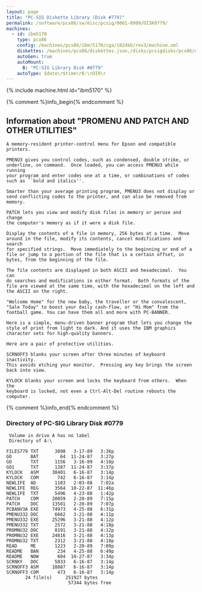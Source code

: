```yaml
---
layout: page
title: "PC-SIG Diskette Library (Disk #779)"
permalink: /software/pcx86/sw/misc/pcsig/0001-0999/DISK0779/
machines:
  - id: ibm5170
    type: pcx86
    config: /machines/pcx86/ibm/5170/cga/1024kb/rev3/machine.xml
    diskettes: /machines/pcx86/diskettes.json,/disks/pcsigdisks/pcx86/diskettes.json
    autoGen: true
    autoMount:
      B: "PC-SIG Library Disk #0779"
    autoType: $date\r$time\rB:\rDIR\r
---
```


{% include machine.html id="ibm5170" %}

{% comment %}info_begin{% endcomment %}

## Information about "PROMENU AND PATCH AND OTHER UTILITIES"

    A memory-resident printer-control menu for Epson and compatible
    printers.
    
    PMENU3 gives you control codes, such as condensed, double strike, or
    underline, on command.  Once loaded, you can access PMENU3 while running
    your program and enter codes one at a time, or combinations of codes
    such as ``bold and italics''.
    
    Smarter than your average printing program, PMENU3 does not display or
    send conflicting codes to the printer, and can also be removed from
    memory.
    
    PATCH lets you view and modify disk files in memory or peruse and change
    the computer's memory as if it were a disk file.
    
    Display the contents of a file in memory, 256 bytes at a time.  Move
    around in the file, modify its contents, cancel modifications and search
    for specified strings.  Move immediately to the beginning or end of a
    file or jump to a portion of the file that is a certain offset, in
    bytes, from the beginning of the file.
    
    The file contents are displayed in both ASCII and hexadecimal.  You can
    do searches and modifications in either format.  Both formats of the
    file are viewed at the same time, with the hexadecimal on the left and
    the ASCII on the right.
    
    "Welcome Home" for the new baby, the traveller or the convalescent,
    "Sale Today" to boost your daily cash-flow, or "Hi Mom" from the
    football game. You can have them all and more with PC-BANNER.
    
    Here is a simple, menu-driven banner program that lets you change the
    style of print from light to dark. And it uses the IBM graphics
    character sets for high-quality banners.
    
    Here are a pair of protective utilities.
    
    SCRNOFF3 blanks your screen after three minutes of keyboard inactivity.
    This avoids etching your monitor.  Pressing any key brings the screen
    back into view.
    
    KYLOCK blanks your screen and locks the keyboard from others.  When the
    keyboard is locked, not even a Ctrl-Alt-Del routine reboots the
    computer.
{% comment %}info_end{% endcomment %}


### Directory of PC-SIG Library Disk #0779

     Volume in drive A has no label
     Directory of A:\

    FILES779 TXT      3898   3-17-89   3:36p
    GO       BAT        64  11-24-87   3:27p
    GO       TXT      1156   3-16-89   4:10p
    GO1      TXT      1387  11-24-87   3:37p
    KYLOCK   ASM     30401   6-16-87   3:14p
    KYLOCK   COM       742   6-16-87   3:14p
    NEWLIFE  AD       1103   2-03-88   7:02a
    NEWLIFE  REG      3564  10-22-87  11:46p
    NEWLIFE  TXT      5496   4-23-88   1:42p
    PATCH    COM     20059   2-20-89   7:15p
    PATCH    DOC     13581   2-20-89   7:07p
    PCBANV3A EXE     74973   4-25-88   6:31p
    PMENU332 DOC      6662   3-21-88   4:11p
    PMENU332 EXE     25296   3-21-88   4:12p
    PMENU332 TXT      2572   3-21-88   4:18p
    PROMNU32 DOC      8191   3-21-88   4:12p
    PROMNU32 EXE     24816   3-21-88   4:13p
    PROMNU32 TXT      2312   3-21-88   4:18p
    READ     ME       1223   2-20-89   7:09p
    README   BAN       234   4-25-88   6:49p
    README   NOW       604  10-27-87   3:34p
    SCRNKY   DOC      5033   6-16-87   3:14p
    SCRNOFF3 ASM     18087   6-16-87   3:14p
    SCRNOFF3 COM       473   6-16-87   3:14p
           24 file(s)     251927 bytes
                           57344 bytes free
